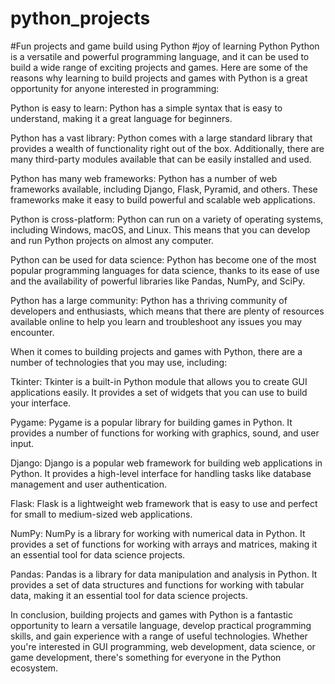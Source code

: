 # python_projects
#Fun projects and game build using Python
#joy of learning Python
Python is a versatile and powerful programming language, and it can be used to build a wide range of exciting projects and games. 
Here are some of the reasons why learning to build projects and games with Python is a great opportunity for anyone interested in programming:

Python is easy to learn: Python has a simple syntax that is easy to understand, making it a great language for beginners.

Python has a vast library: Python comes with a large standard library that provides a wealth of functionality right out of the box.
Additionally, there are many third-party modules available that can be easily installed and used.

Python has many web frameworks: Python has a number of web frameworks available, including Django, Flask, Pyramid, and others.
These frameworks make it easy to build powerful and scalable web applications.

Python is cross-platform: Python can run on a variety of operating systems, including Windows, macOS, and Linux. 
This means that you can develop and run Python projects on almost any computer.

Python can be used for data science: Python has become one of the most popular programming languages for data science, thanks to its ease of use and
the availability of powerful libraries like Pandas, NumPy, and SciPy.

Python has a large community: Python has a thriving community of developers and enthusiasts,
which means that there are plenty of resources available online to help you learn and troubleshoot any issues you may encounter.

When it comes to building projects and games with Python, there are a number of technologies that you may use, including:

Tkinter: Tkinter is a built-in Python module that allows you to create GUI applications easily. It provides a set of widgets that you can use to build your interface.

Pygame: Pygame is a popular library for building games in Python. It provides a number of functions for working with graphics, sound, and user input.

Django: Django is a popular web framework for building web applications in Python. It provides a high-level interface for handling tasks like 
database management and user authentication.

Flask: Flask is a lightweight web framework that is easy to use and perfect for small to medium-sized web applications.

NumPy: NumPy is a library for working with numerical data in Python. It provides a set of functions for working with arrays and matrices,
making it an essential tool for data science projects.

Pandas: Pandas is a library for data manipulation and analysis in Python. It provides a set of data structures and functions for working with tabular data, 
making it an essential tool for data science projects.

In conclusion, building projects and games with Python is a fantastic opportunity to learn a versatile language, develop practical programming skills,
and gain experience with a range of useful technologies. Whether you're interested in GUI programming, web development, data science,
or game development, there's something for everyone in the Python ecosystem.
